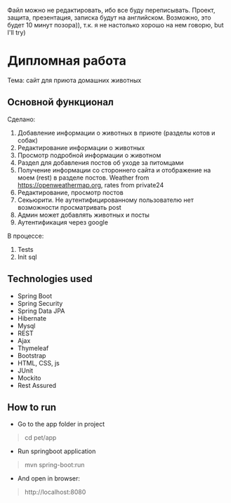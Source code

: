 
Файл можно не редактировать, ибо все буду переписывать.
Проект, защита, презентация, записка будут на английском.
Возможно, это будет 10 минут позора)), т.к. я не настолько хорошо на нем говорю, but I'll try)


# Дипломная работа
Тема: сайт для приюта домашних животных

## Основной функционал
Сделано:

1. Добавление информации о животных в приюте (разделы котов и собак)
2. Редактирование информации о животных
3. Просмотр подробной информации о животном
4. Раздел для добавления постов об уходе за питомцами
5. Получение информации со стороннего сайта и отображение на моем (rest) в разделе постов. Weather from https://openweathermap.org, rates from private24
6. Редактирование, просмотр постов
7. Секьюрити. Не аутентифицированному пользователю нет возможности просматривать post
8. Админ может добавлять животных и посты
9. Аутентификация через google

В процессе:

1. Tests
2. Init sql

## Technologies used

* Spring Boot
* Spring Security
* Spring Data JPA
* Hibernate
* Mysql
* REST
* Ajax
* Thymeleaf
* Bootstrap
* HTML, CSS, js
* JUnit
* Mockito
* Rest Assured

## How to run

* Go to the app  folder in project 
> cd pet/app
* Run springboot application 
> mvn spring-boot:run
* And open in browser: 
> http://localhost:8080
